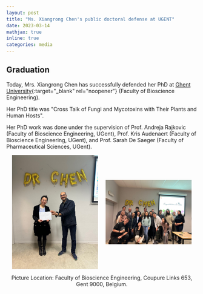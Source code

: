 ```yaml
---
layout: post
title: "Ms. Xiangrong Chen's public doctoral defense at UGENT"
date: 2023-03-14
mathjax: true
inline: true
categories: media
---
```


## Graduation

Today, Mrs. Xiangrong Chen has successfully defended her PhD at [Ghent University](https://www.ugent.be/en){:target="_blank" rel="noopener"} (Faculty of Bioscience Engineering). 

Her PhD title was "Cross Talk of Fungi and Mycotoxins with Their Plants and Human Hosts". 

Her PhD work was done under the supervision of Prof. Andreja Rajkovic (Faculty of Bioscience Engineering, UGent), Prof. Kris Audenaert (Faculty of Bioscience Engineering, UGent), and Prof. Sarah De Saeger (Faculty of Pharmaceutical Sciences, UGent).

<div style="display: flex; flex-wrap: wrap; justify-content: center; align-items: center;">
  <img style="width: 45%; margin-right: 20px;" src="/images/2023_03_14.png" alt="Graduation">
  <img style="width: 45%;" src="/images/2023_03_14(2).png" alt="Graduation">
</div>

<p style="text-align: center;">Picture Location: Faculty of Bioscience Engineering, Coupure Links 653, Gent 9000, Belgium.</p>
